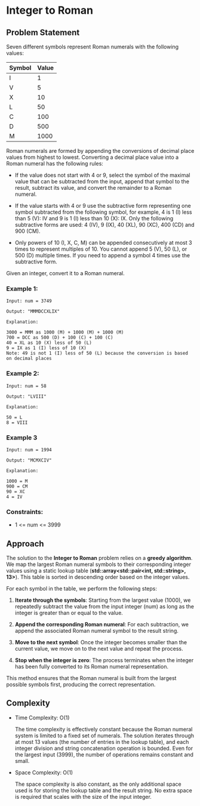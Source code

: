 # Integer to Roman

## Problem Statement

Seven different symbols represent Roman numerals with the following values:

| Symbol | Value |
|--------|-------|
|I       |1      |
|V       |5      |
|X       |10     |
|L       |50     |
|C       |100    |
|D       |500    |
|M       |1000   |

Roman numerals are formed by appending the conversions of decimal place values from highest to lowest. Converting a decimal place value into a Roman numeral has the following rules:

- If the value does not start with 4 or 9, select the symbol of the maximal value that can be subtracted from the input, append that symbol to the result, subtract its value, and convert the remainder to a Roman numeral.

- If the value starts with 4 or 9 use the subtractive form representing one symbol subtracted from the following symbol, for example, 4 is 1 (I) less than 5 (V): IV and 9 is 1 (I) less than 10 (X): IX. Only the following subtractive forms are used: 4 (IV), 9 (IX), 40 (XL), 90 (XC), 400 (CD) and 900 (CM).

- Only powers of 10 (I, X, C, M) can be appended consecutively at most 3 times to represent multiples of 10. You cannot append 5 (V), 50 (L), or 500 (D) multiple times. If you need to append a symbol 4 times use the subtractive form.

Given an integer, convert it to a Roman numeral.

### Example 1:

    Input: num = 3749

    Output: "MMMDCCXLIX"

    Explanation:

    3000 = MMM as 1000 (M) + 1000 (M) + 1000 (M)
    700 = DCC as 500 (D) + 100 (C) + 100 (C)
    40 = XL as 10 (X) less of 50 (L)
    9 = IX as 1 (I) less of 10 (X)
    Note: 49 is not 1 (I) less of 50 (L) because the conversion is based on decimal places

### Example 2:

    Input: num = 58

    Output: "LVIII"

    Explanation:

    50 = L
    8 = VIII

### Example 3

    Input: num = 1994

    Output: "MCMXCIV"

    Explanation:

    1000 = M
    900 = CM
    90 = XC
    4 = IV

### Constraints:

- 1 <= num <= 3999

## Approach

The solution to the **Integer to Roman** problem relies on a **greedy algorithm**. We map the largest Roman numeral symbols to their corresponding integer values using a static lookup table (**std::array<std::pair<int, std::string>, 13>**). This table is sorted in descending order based on the integer values.

For each symbol in the table, we perform the following steps:

1. **Iterate through the symbols**: Starting from the largest value (1000), we repeatedly subtract the value from the input integer (num) as long as the integer is greater than or equal to the value.

2. **Append the corresponding Roman numeral**: For each subtraction, we append the associated Roman numeral symbol to the result string.

3. **Move to the next symbol**: Once the integer becomes smaller than the current value, we move on to the next value and repeat the process.

4. **Stop when the integer is zero**: The process terminates when the integer has been fully converted to its Roman numeral representation.

This method ensures that the Roman numeral is built from the largest possible symbols first, producing the correct representation.

## Complexity

- Time Complexity: O(1)

    The time complexity is effectively constant because the Roman numeral system is limited to a fixed set of numerals. The solution iterates through at most 13 values (the number of entries in the lookup table), and each integer division and string concatenation operation is bounded. Even for the largest input (3999), the number of operations remains constant and small.

- Space Complexity: O(1)

    The space complexity is also constant, as the only additional space used is for storing the lookup table and the result string. No extra space is required that scales with the size of the input integer.